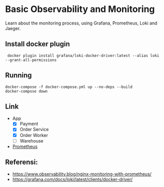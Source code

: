 # Basic Observability and Monitoring

Learn about the monitoring process, using Grafana, Prometheus, Loki and Jaeger.

## Install docker plugin

```
 docker plugin install grafana/loki-docker-driver:latest --alias loki --grant-all-permissions
```

## Running

```
docker-compose -f docker-compose.yml up --no-deps --build
docker-compose down
```

## Link 
- App
    - [x] Payment
    - [x] Order Service
    - [x] Order Worker
    - [ ] Warehouse

- [Prometheus](http://localhost:9000/targets)

## Referensi:

- https://www.observability.blog/nginx-monitoring-with-prometheus/
- https://grafana.com/docs/loki/latest/clients/docker-driver/